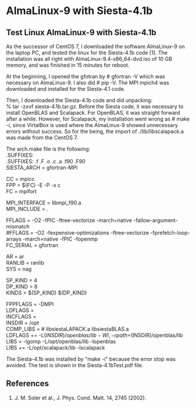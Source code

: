 # AlmaLinux-9 with Siesta-4.1b

## Test Linux AlmaLinux-9 with Siesta-4.1b ##

As the successor of CentOS 7, I downloaded the software AlmaLinux-9 
on the laptop PC, and tested the linux for the Siesta-4.1b code [1].
The installation was all right with AlmaLinux-9.4-x86_64-dvd.iso
of 10 GB memory, and was finished in 15 minutes for reboot.

At the beginning, I opened the gfotran by # gfortran -V which
was necessary on AlmaLinux-9. I also did # pip -V.
The MPI mpich4 was downloaded and installed for the Siesta-4.1 code.


Then, I downloaded the Siesta-4.1b code and did unpacking:  
% tar -zxvf siesta-4.1b.tar.gz.
Before the Siesta code, it was necessary to install OpenBLAS and Scalapack.
For OpenBLAS, it was straight forward after a while.
However, for Scalapack, my installation went wrong as # make -i,
since VirtalBox is used where the AlmaLinux-9 showed unnecessary errors 
without success.
So for the being, the import of ./lib/libscalapack.a was made from 
the CentOS 7.

The arch.make file is the following:  
  .SUFFIXES:  
  .SUFFIXES: .f .F .o .c .a .f90 .F90  
  SIESTA_ARCH = gfortran-MPI  

  CC = mpicc  
  FPP = $(FC) -E -P -x c  
  FC = mpifort  

  MPI_INTERFACE = libmpi_f90.a  
  MPI_INCLUDE = .   

  FFLAGS = -O2 -fPIC -ftree-vectorize -march=native -fallow-argument-mismatch  
 #FFLAGS = -O2 -fexpensive-optimizations -ftree-vectorize -fprefetch-loop-arrays -march=native -fPIC -fopenmp  
  FC_SERIAL = gfortran  

  AR = ar  
  RANLIB = ranlib  
  SYS = nag  

  SP_KIND = 4  
  DP_KIND = 8  
  KINDS   = $(SP_KIND) $(DP_KIND)   
  
  FPPFLAGS = -DMPI   
  LDFLAGS  =  
  INCFLAGS =  
  INSDIR = /opt  
  COMP_LIBS =     # libsiestaLAPACK.a libsiestaBLAS.a  
  LDFLAGS += -L$(INSDIR)/openblas/lib -Wl,-rpath=$(INSDIR)/openblas/lib  
  LIBS = -lgomp -L/opt/openblas/lib -lopenblas  
  LIBS += -L/opt/scalapack/lib -lscalapack  

The Siesta-4.1b was installed by "make -i" because the error stop was avoided.
The test is shown in the Siesta-4.1bTest.pdf file.


## References

1. J. M. Soler et al., J. Phys. Cond. Matt. 14, 2745 (2002).


